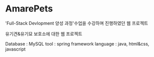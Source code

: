 # AmarePets

'Full-Stack Devlopment 양성 과정'수업을 수강하며 진행하였던 웹 프로젝트

유기견&유기묘 보호소에 대한 웹 프로젝트

Database : MySQL
tool :  spring framework 
language : java, html&css, javascript
